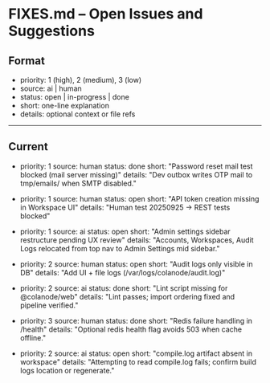 # FIXES.md – Open Issues and Suggestions

## Format
- priority: 1 (high), 2 (medium), 3 (low)
- source: ai | human
- status: open | in-progress | done
- short: one-line explanation
- details: optional context or file refs

---

## Current

- priority: 1
  source: human
  status: done
  short: "Password reset mail test blocked (mail server missing)"
  details: "Dev outbox writes OTP mail to tmp/emails/ when SMTP disabled."

- priority: 1
  source: human
  status: open
  short: "API token creation missing in Workspace UI"
  details: "Human test 20250925 → REST tests blocked"

- priority: 1
  source: ai
  status: open
  short: "Admin settings sidebar restructure pending UX review"
  details: "Accounts, Workspaces, Audit Logs relocated from top nav to Admin Settings mid sidebar."

- priority: 2
  source: human
  status: open
  short: "Audit logs only visible in DB"
  details: "Add UI + file logs (/var/logs/colanode/audit.log)"

- priority: 2
  source: ai
  status: done
  short: "Lint script missing for @colanode/web"
  details: "Lint passes; import ordering fixed and pipeline verified."

- priority: 3
  source: human
  status: done
  short: "Redis failure handling in /health"
  details: "Optional redis health flag avoids 503 when cache offline."

- priority: 2
  source: ai
  status: open
  short: "compile.log artifact absent in workspace"
  details: "Attempting to read compile.log fails; confirm build logs location or regenerate."
